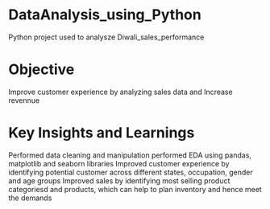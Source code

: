 # DataAnalysis_using_Python
Python project used to analysze Diwali_sales_performance

# Objective 
Improve customer experience by analyzing sales data and Increase revennue

# Key Insights and Learnings
Performed data cleaning and manipulation
performed EDA using pandas, matplotlib and seaborn libraries
Improved customer experience by identifying potential customer across different states, occupation, gender and age groups
Improved sales by identifying most selling product categoriesd and products, which can help to plan inventory and hence meet the demands


